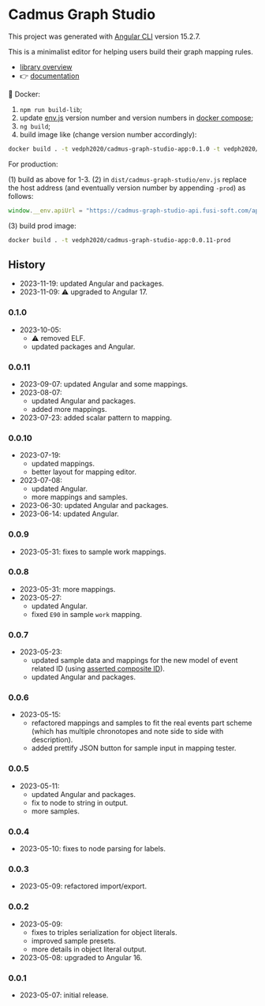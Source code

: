 # Cadmus Graph Studio

This project was generated with [Angular CLI](https://github.com/angular/angular-cli) version 15.2.7.

This is a minimalist editor for helping users build their graph mapping rules.

- [library overview](./projects/myrmidon/cadmus-mapping-builder/README.md)
- 👉 [documentation](https://myrmex.github.io/overview/cadmus/graph-studio/graph-studio/)

🐋 Docker:

1. `npm run build-lib`;
2. update [env.js](./src/env.js) version number and version numbers in [docker compose](docker-compose.yml);
3. `ng build`;
4. build image like (change version number accordingly):

```bash
docker build . -t vedph2020/cadmus-graph-studio-app:0.1.0 -t vedph2020/cadmus-graph-studio-app:latest
```

For production:

(1) build as above for 1-3.
(2) in `dist/cadmus-graph-studio/env.js` replace the host address (and eventually version number by appending `-prod`) as follows:

```js
window.__env.apiUrl = "https://cadmus-graph-studio-api.fusi-soft.com/api/";
```

(3) build prod image:

```bash
docker build . -t vedph2020/cadmus-graph-studio-app:0.0.11-prod
```

## History

- 2023-11-19: updated Angular and packages.
- 2023-11-09: ⚠️ upgraded to Angular 17.

### 0.1.0

- 2023-10-05:
  - ⚠️ removed ELF.
  - updated packages and Angular.

### 0.0.11

- 2023-09-07: updated Angular and some mappings.
- 2023-08-07:
  - updated Angular and packages.
  - added more mappings.
- 2023-07-23: added scalar pattern to mapping.

### 0.0.10

- 2023-07-19:
  - updated mappings.
  - better layout for mapping editor.
- 2023-07-08:
  - updated Angular.
  - more mappings and samples.
- 2023-06-30: updated Angular and packages.
- 2023-06-14: updated Angular.

### 0.0.9

- 2023-05-31: fixes to sample work mappings.

### 0.0.8

- 2023-05-31: more mappings.
- 2023-05-27:
  - updated Angular.
  - fixed `E90` in sample `work` mapping.

### 0.0.7

- 2023-05-23:
  - updated sample data and mappings for the new model of event related ID (using [asserted composite ID](https://github.com/vedph/cadmus-bricks-shell/blob/master/projects/myrmidon/cadmus-refs-asserted-ids/README.md#asserted-composite-id)).
  - updated Angular and packages.

### 0.0.6

- 2023-05-15:
  - refactored mappings and samples to fit the real events part scheme (which has multiple chronotopes and note side to side with description).
  - added prettify JSON button for sample input in mapping tester.

### 0.0.5

- 2023-05-11:
  - updated Angular and packages.
  - fix to node to string in output.
  - more samples.

### 0.0.4

- 2023-05-10: fixes to node parsing for labels.

### 0.0.3

- 2023-05-09: refactored import/export.

### 0.0.2

- 2023-05-09:
  - fixes to triples serialization for object literals.
  - improved sample presets.
  - more details in object literal output.
- 2023-05-08: upgraded to Angular 16.

### 0.0.1

- 2023-05-07: initial release.
